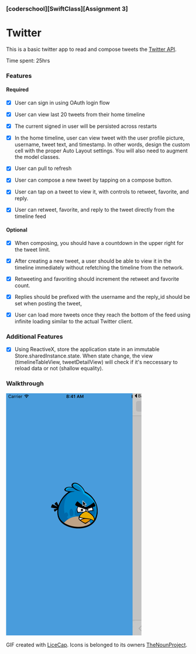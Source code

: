 ### [coderschool][SwiftClass][Assignment 3]
# Twitter

This is a basic twitter app to read and compose tweets the [Twitter API](https://apps.twitter.com/).

Time spent: 25hrs

### Features

#### Required

- [x] User can sign in using OAuth login flow

- [x] User can view last 20 tweets from their home timeline

- [x] The current signed in user will be persisted across restarts

- [x] In the home timeline, user can view tweet with the user profile picture, username, tweet text, and timestamp. In other words, design the custom cell with the proper Auto Layout settings. You will also need to augment the model classes.

- [x] User can pull to refresh

- [x] User can compose a new tweet by tapping on a compose button.

- [x] User can tap on a tweet to view it, with controls to retweet, favorite, and reply.

- [x] User can retweet, favorite, and reply to the tweet directly from the timeline feed


#### Optional

- [x] When composing, you should have a countdown in the upper right for the tweet limit.

- [x] After creating a new tweet, a user should be able to view it in the timeline immediately without refetching the timeline from the network.

- [x] Retweeting and favoriting should increment the retweet and favorite count.

- [x] Replies should be prefixed with the username and the reply_id should be set when posting the tweet,

- [x] User can load more tweets once they reach the bottom of the feed using infinite loading similar to the actual Twitter client.

### Additional Features
- [x] Using ReactiveX, store the application state in an immutable Store.sharedInstance.state. When state change, the view (timelineTableView, tweetDetailView) will check if it's neccessary to reload data or not (shallow equality).


### Walkthrough

![Video Walkthrough](walkthrough.gif)

GIF created with [LiceCap](http://www.cockos.com/licecap/).
Icons is belonged to its owners [TheNounProject](https://thenounproject.com/).
